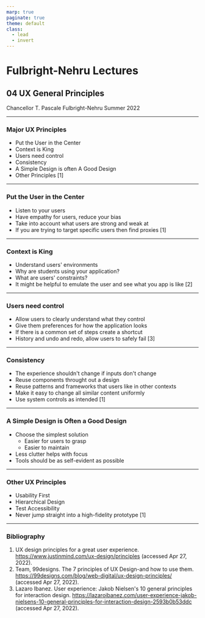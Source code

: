 ```yaml
---
marp: true
paginate: true
theme: default
class:
  - lead
  - invert
---
```


# Fulbright-Nehru Lectures
## 04 UX General Principles


Chancellor T. Pascale
Fulbright-Nehru
Summer 2022

-------------------------------

### Major UX Principles

- Put the User in the Center
- Context is King
- Users need control
- Consistency
- A Simple Design is often A Good Design
- Other Principles
[1]

-------------------------------

### Put the User in the Center

- Listen to your users
- Have empathy for users, reduce your bias
- Take into account what users are strong and weak at
- If you are trying to target specific users then find proxies
[1]

-------------------------------

### Context is King

- Understand users' environments
- Why are students using your application?
- What are users' constraints?
- It might be helpful to emulate the user and see what you app is like
[2]

-------------------------------

### Users need control

- Allow users to clearly understand what they control
- Give them preferences for how the application looks
- If there is a common set of steps create a shortcut
- History and undo and redo, allow users to safely fail
[3]
-------------------------------

### Consistency

- The experience shouldn't change if inputs don't change
- Reuse components throught out a design
- Reuse patterns and frameworks that users like in other contexts
- Make it easy to change all similar content uniformly
- Use system controls as intended
[1]
-------------------------------

### A Simple Design is Often a Good Design

- Choose the simplest solution
  - Easier for users to grasp
  - Easier to maintain
- Less clutter helps with focus
- Tools should be as self-evident as possible

-------------------------------

### Other UX Principles

- Usability First
- Hierarchical Design
- Test Accessibility
- Never jump straight into a high-fidelity prototype
[1]

-------------------------------

### Bibliography

1. UX design principles for a great user experience. https://www.justinmind.com/ux-design/principles (accessed Apr 27,  2022).
2. Team, 99designs. The 7 principles of UX Design-and how to use them. https://99designs.com/blog/web-digital/ux-design-principles/ (accessed Apr 27,  2022).
3. Lazaro Ibanez. User experience: Jakob Nielsen's 10 general principles for interaction design. https://lazaroibanez.com/user-experience-jakob-nielsens-10-general-principles-for-interaction-design-2593b0b53ddc (accessed Apr 27,  2022).